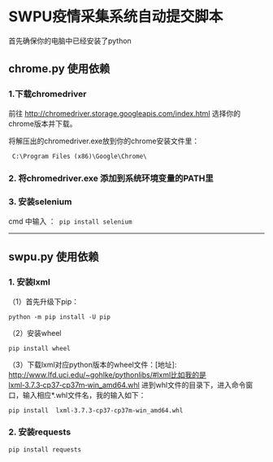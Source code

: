 # SWPU疫情采集系统自动提交脚本

首先确保你的电脑中已经安装了python
## **chrome.py** 使用依赖

### 1.下载chromedriver

前往 http://chromedriver.storage.googleapis.com/index.html 选择你的chrome版本并下载。

将解压出的chromedriver.exe放到你的chrome安装文件里：

` C:\Program Files (x86)\Google\Chrome\`

### 2. 将chromedriver.exe 添加到系统环境变量的PATH里

### 3. 安装selenium

cmd 中输入 ：` pip install selenium`

***

## **swpu.py** 使用依赖

### 1. 安装lxml

（1）首先升级下pip：

```
python -m pip install -U pip
```

（2）安装wheel

```
pip install wheel
```

（3）下载lxml对应python版本的wheel文件：[地址]: http://www.lfd.uci.edu/~gohlke/pythonlibs/#lxml比如我的是lxml‑3.7.3‑cp37‑cp37m‑win_amd64.whl
进到whl文件的目录下，进入命令窗口，输入相应*.whl文件名，我的输入如下：
```
pip install  lxml‑3.7.3‑cp37‑cp37m‑win_amd64.whl
```

### 2. 安装requests

```
pip install requests
```



